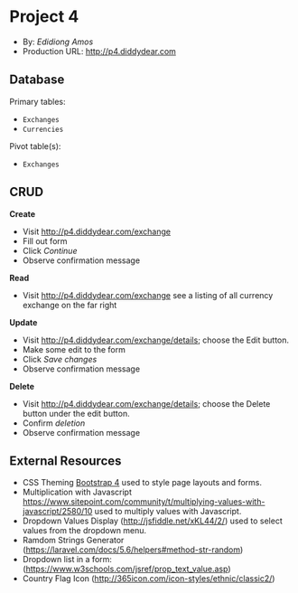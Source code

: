 # Project 4
+ By: *Edidiong Amos*
+ Production URL: <http://p4.diddydear.com>

## Database
Primary tables:
  + `Exchanges`
  + `Currencies`
  
Pivot table(s):
  + `Exchanges`

## CRUD
__Create__
  + Visit <http://p4.diddydear.com/exchange>
  + Fill out form
  + Click *Continue*
  + Observe confirmation message
  
__Read__
  + Visit <http://p4.diddydear.com/exchange> see a listing of all currency exchange on the far right
  
__Update__
  + Visit <http://p4.diddydear.com/exchange/details>; choose the Edit button.
  + Make some edit to the form
  + Click *Save changes*
  + Observe confirmation message
  
__Delete__
  + Visit <http://p4.diddydear.com/exchange/details>; choose the Delete button under the edit button.
  + Confirm *deletion*
  + Observe confirmation message

## External Resources
+ CSS Theming [Bootstrap 4](https://getbootstrap.com/) used to style page layouts and forms.
+ Multiplication with Javascript <https://www.sitepoint.com/community/t/multiplying-values-with-javascript/2580/10> used to multiply values with Javascript.
+ Dropdown Values Display (http://jsfiddle.net/xKL44/2/) used to select values from the dropdown menu. 
+ Ramdom Strings Generator (https://laravel.com/docs/5.6/helpers#method-str-random) 
+ Dropdown list in a form:(https://www.w3schools.com/jsref/prop_text_value.asp) 
+ Country Flag Icon (http://365icon.com/icon-styles/ethnic/classic2/) 

